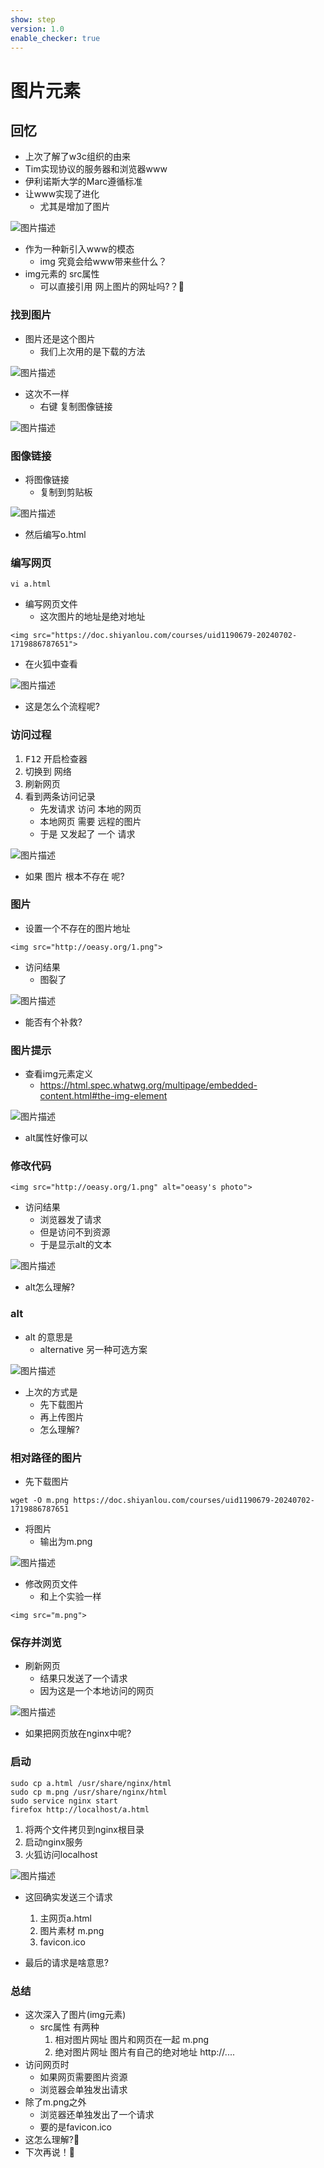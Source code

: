 ```yaml
---
show: step
version: 1.0
enable_checker: true
---
```


# 图片元素

## 回忆

- 上次了解了w3c组织的由来
- Tim实现协议的服务器和浏览器www
- 伊利诺斯大学的Marc遵循标准
- 让www实现了进化
	- 尤其是增加了图片

![图片描述](https://doc.shiyanlou.com/courses/uid1190679-20240922-1726993054211)

- 作为一种新引入www的模态
	- img 究竟会给www带来些什么？
- img元素的 src属性
	- 可以直接引用 网上图片的网址吗?？🤔

### 找到图片

- 图片还是这个图片
	- 我们上次用的是下载的方法

![图片描述](https://doc.shiyanlou.com/courses/uid1190679-20240702-1719886787651)

- 这次不一样
	- 右键 复制图像链接

![图片描述](https://doc.shiyanlou.com/courses/uid1190679-20240703-1720011022497)

### 图像链接

- 将图像链接
	- 复制到剪贴板

![图片描述](https://doc.shiyanlou.com/courses/uid1190679-20240703-1720011132881)

- 然后编写o.html

### 编写网页

```
vi a.html
```

- 编写网页文件
	- 这次图片的地址是绝对地址

```
<img src="https://doc.shiyanlou.com/courses/uid1190679-20240702-1719886787651">
```

- 在火狐中查看

![图片描述](https://doc.shiyanlou.com/courses/uid1190679-20240703-1720011204172)

- 这是怎么个流程呢?

### 访问过程

1. <kbd>F12</kbd> 开启检查器
2. 切换到 网络
3. 刷新网页
4. 看到两条访问记录
	- 先发请求 访问 本地的网页
	- 本地网页 需要 远程的图片
	- 于是 又发起了 一个 请求

![图片描述](https://doc.shiyanlou.com/courses/uid1190679-20240703-1720011613645)

- 如果 图片 根本不存在 呢?

### 图片

- 设置一个不存在的图片地址

```
<img src="http://oeasy.org/1.png">
```

- 访问结果
	- 图裂了

![图片描述](https://doc.shiyanlou.com/courses/uid1190679-20240703-1720012722575)

- 能否有个补救?

### 图片提示

- 查看img元素定义
	- https://html.spec.whatwg.org/multipage/embedded-content.html#the-img-element

![图片描述](https://doc.shiyanlou.com/courses/uid1190679-20240703-1720012823025)

- alt属性好像可以

### 修改代码

```
<img src="http://oeasy.org/1.png" alt="oeasy's photo">
```

- 访问结果
	- 浏览器发了请求
	- 但是访问不到资源
	- 于是显示alt的文本

![图片描述](https://doc.shiyanlou.com/courses/uid1190679-20240703-1720013002673)

- alt怎么理解?

### alt

- alt 的意思是
	- alternative 另一种可选方案

![图片描述](https://doc.shiyanlou.com/courses/uid1190679-20240705-1720176448491)

- 上次的方式是
	- 先下载图片
	- 再上传图片
	- 怎么理解?

### 相对路径的图片

- 先下载图片

```
wget -O m.png https://doc.shiyanlou.com/courses/uid1190679-20240702-1719886787651
```

- 将图片 
	- 输出为m.png

![图片描述](https://doc.shiyanlou.com/courses/uid1190679-20240703-1720011757890)

- 修改网页文件
	- 和上个实验一样

```
<img src="m.png">
```

### 保存并浏览

- 刷新网页
	- 结果只发送了一个请求
	- 因为这是一个本地访问的网页

![图片描述](https://doc.shiyanlou.com/courses/uid1190679-20240703-1720011879599)

- 如果把网页放在nginx中呢?

### 启动

```
sudo cp a.html /usr/share/nginx/html 
sudo cp m.png /usr/share/nginx/html
sudo service nginx start
firefox http://localhost/a.html
```

1. 将两个文件拷贝到nginx根目录
2. 启动nginx服务
3. 火狐访问localhost

![图片描述](https://doc.shiyanlou.com/courses/uid1190679-20240703-1720012390883)

- 这回确实发送三个请求
	1. 主网页a.html
	2. 图片素材 m.png
	3. favicon.ico

- 最后的请求是啥意思?

### 总结 	

- 这次深入了图片(img元素)
	- src属性 有两种
		1. 相对图片网址 图片和网页在一起 m.png
		2. 绝对图片网址 图片有自己的绝对地址 http://....
- 访问网页时
	- 如果网页需要图片资源
	- 浏览器会单独发出请求
- 除了m.png之外
	- 浏览器还单独发出了一个请求
	- 要的是favicon.ico
- 这怎么理解?🤔
- 下次再说！👋